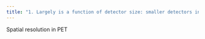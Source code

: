```yaml
---
title: "1. Largely is a function of detector size: smaller detectors increase the resolving capability of the system  2. FDG pet spatial resolution is 1 mm (limit) but clinical imaging is about 4-6 mm"
---
```

Spatial resolution in PET


